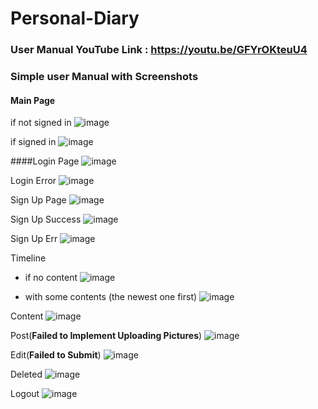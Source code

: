 # Personal-Diary

### User Manual YouTube Link : https://youtu.be/GFYrOKteuU4

### Simple user Manual with Screenshots

#### Main Page
if not signed in
![image](https://user-images.githubusercontent.com/84115816/121027154-b305c180-c7e1-11eb-9214-0f2a7f136e18.png)

if signed in
![image](https://user-images.githubusercontent.com/84115816/121028089-78e8ef80-c7e2-11eb-8156-987d3fef53f5.png)

####Login Page
![image](https://user-images.githubusercontent.com/84115816/121027474-f3653f80-c7e1-11eb-9504-7a7259688533.png)

Login Error
![image](https://user-images.githubusercontent.com/84115816/121027560-05df7900-c7e2-11eb-9c5b-5b7496f44519.png)

Sign Up Page
![image](https://user-images.githubusercontent.com/84115816/121027657-198adf80-c7e2-11eb-9e08-b4449ddca00d.png)

Sign Up Success
![image](https://user-images.githubusercontent.com/84115816/121027726-29a2bf00-c7e2-11eb-8b1a-83bbb6d00511.png)

Sign Up Err
![image](https://user-images.githubusercontent.com/84115816/121027906-4ccd6e80-c7e2-11eb-8175-a395e646d3fc.png)

Timeline
- if no content
![image](https://user-images.githubusercontent.com/84115816/121028153-87cfa200-c7e2-11eb-8df1-d1d6f7d6928d.png)

- with some contents (the newest one first)
![image](https://user-images.githubusercontent.com/84115816/121028686-fa408200-c7e2-11eb-99a0-d53f2a2f9d1b.png)

Content
![image](https://user-images.githubusercontent.com/84115816/121029277-6d49f880-c7e3-11eb-86d0-1224fb3ab888.png)

Post(**Failed to Implement Uploading Pictures**)
![image](https://user-images.githubusercontent.com/84115816/121028378-bcdbf480-c7e2-11eb-8b15-51a567e21c37.png)

Edit(**Failed to Submit**)
![image](https://user-images.githubusercontent.com/84115816/121029084-44c1fe80-c7e3-11eb-9359-e694b9db45df.png)

Deleted
![image](https://user-images.githubusercontent.com/84115816/121029425-89e63080-c7e3-11eb-9b70-d275b29eb2d8.png)

Logout
![image](https://user-images.githubusercontent.com/84115816/121029497-979bb600-c7e3-11eb-8beb-6539e41d5e5e.png)
